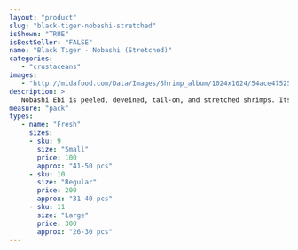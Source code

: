 ```yaml
---
layout: "product"
slug: "black-tiger-nobashi-stretched"
isShown: "TRUE"
isBestSeller: "FALSE"
name: "Black Tiger - Nobashi (Stretched)"
categories:
   - "crustaceans"
images:
   - "http://midafood.com/Data/Images/Shrimp_album/1024x1024/54ace47525b26390.jpg"
description: >
   Nobashi Ebi is peeled, deveined, tail-on, and stretched shrimps. Its sweet taste and firm texture make it perfect for Tempura.
measure: "pack"
types: 
   - name: "Fresh"
     sizes: 
     - sku: 9
       size: "Small"
       price: 100
       approx: "41-50 pcs"
     - sku: 10
       size: "Regular"
       price: 200
       approx: "31-40 pcs"
     - sku: 11
       size: "Large"
       price: 300
       approx: "26-30 pcs"
---
```

